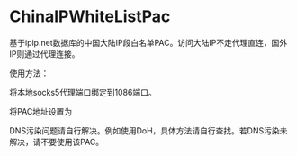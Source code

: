 # ChinaIPWhiteListPac

基于ipip.net数据库的中国大陆IP段白名单PAC。访问大陆IP不走代理直连，国外IP则通过代理连接。

使用方法：

将本地socks5代理端口绑定到1086端口。

将PAC地址设置为 

DNS污染问题请自行解决。例如使用DoH，具体方法请自行查找。若DNS污染未解决，请不要使用该PAC。
